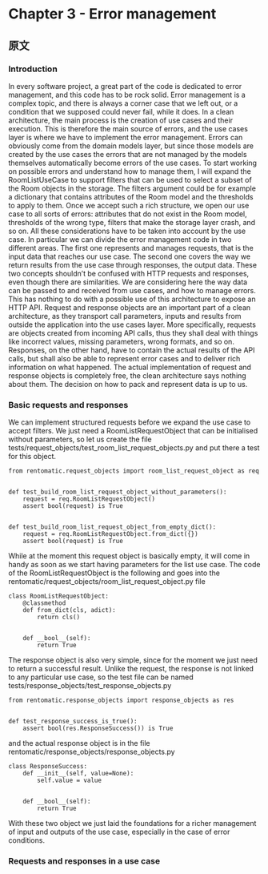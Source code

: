 # Chapter 3 - Error management

## 原文
### Introduction
In every software project, a great part of the code is dedicated to error management, and this code has to be rock solid. Error management is a complex topic, and there is always a corner case that we left out, or a condition that we supposed could never fail, while it does.
In a clean architecture, the main process is the creation of use cases and their execution. This is therefore the main source of errors, and the use cases layer is where we have to implement the error management. Errors can obviously come from the domain models layer, but since those models are created by the use cases the errors that are not managed by the models themselves automatically become errors of the use cases.
To start working on possible errors and understand how to manage them, I will expand the RoomListUseCase to support filters that can be used to select a subset of the Room objects in the storage.
The filters argument could be for example a dictionary that contains attributes of the Room model and the thresholds to apply to them. Once we accept such a rich structure, we open our use case to all sorts of errors: attributes that do not exist in the Room model, thresholds of the wrong type, filters that make the storage layer crash, and so on. All these considerations have to be taken into account by the use case.
In particular we can divide the error management code in two different areas. The first one represents and manages requests, that is the input data that reaches our use case. The second one covers the way we return results from the use case through responses, the output data. These two concepts shouldn’t be confused with HTTP requests and responses, even though there are similarities. We are considering here the way data can be passed to and received from use cases, and how to manage errors. This has nothing to do with a possible use of this architecture to expose an HTTP API.
Request and response objects are an important part of a clean architecture, as they transport call parameters, inputs and results from outside the application into the use cases layer.
More specifically, requests are objects created from incoming API calls, thus they shall deal with things like incorrect values, missing parameters, wrong formats, and so on. Responses, on the other hand, have to contain the actual results of the API calls, but shall also be able to represent error cases and to deliver rich information on what happened.
The actual implementation of request and response objects is completely free, the clean architecture says nothing about them. The decision on how to pack and represent data is up to us.

### Basic requests and responses
We can implement structured requests before we expand the use case to accept filters. We just need a RoomListRequestObject that can be initialised without parameters, so let us create the file tests/request_objects/test_room_list_request_objects.py and put there a test for this object.

```
from rentomatic.request_objects import room_list_request_object as req


def test_build_room_list_request_object_without_parameters(): 
    request = req.RoomListRequestObject()
    assert bool(request) is True
    
    
def test_build_room_list_request_object_from_empty_dict(): 
    request = req.RoomListRequestObject.from_dict({})
    assert bool(request) is True
```

While at the moment this request object is basically empty, it will come in handy as soon as we start having parameters for the list use case. The code of the RoomListRequestObject is the following and goes into the rentomatic/request_objects/room_list_request_object.py file

```
class RoomListRequestObject: 
    @classmethod
    def from_dict(cls, adict): 
        return cls()
        
        
    def __bool__(self): 
        return True
```

The response object is also very simple, since for the moment we just need to return a successful result. Unlike the request, the response is not linked to any particular use case, so the test file can be named tests/response_objects/test_response_objects.py

```
from rentomatic.response_objects import response_objects as res


def test_response_success_is_true():
    assert bool(res.ResponseSuccess()) is True
```

and the actual response object is in the file rentomatic/response_objects/response_objects.py

```
class ResponseSuccess:
    def __init__(self, value=None): 
        self.value = value


    def __bool__(self): 
        return True
```

With these two object we just laid the foundations for a richer management of input and outputs of the use case, especially in the case of error conditions.

### Requests and responses in a use case



